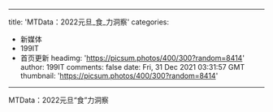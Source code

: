 
---
title: 'MTData：2022元旦_食_力洞察'
categories: 
 - 新媒体
 - 199IT
 - 首页更新
headimg: 'https://picsum.photos/400/300?random=8414'
author: 199IT
comments: false
date: Fri, 31 Dec 2021 03:31:57 GMT
thumbnail: 'https://picsum.photos/400/300?random=8414'
---

<div>   
MTData：2022元旦“食”力洞察  
</div>
            